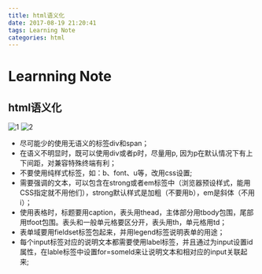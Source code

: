 ```yaml
---
title: html语义化
date: 2017-08-19 21:20:41
tags: Learning Note
categories: html
---
```


# Learnning Note

## html语义化
![1](https://github.com/Lo-que/Learn/blob/master/Image/20100613113000239.jpg)
![2](https://github.com/Lo-que/Learn/blob/master/Image/20100613113000852.jpg)
* 尽可能少的使用无语义的标签div和span；
* 在语义不明显时，既可以使用div或者p时，尽量用p, 因为p在默认情况下有上下间距，对兼容特殊终端有利；
* 不要使用纯样式标签，如：b、font、u等，改用css设置;
* 需要强调的文本，可以包含在strong或者em标签中（浏览器预设样式，能用CSS指定就不用他们），strong默认样式是加粗（不要用b），em是斜体（不用i）；
* 使用表格时，标题要用caption，表头用thead，主体部分用tbody包围，尾部用tfoot包围。表头和一般单元格要区分开，表头用th，单元格用td；
* 表单域要用fieldset标签包起来，并用legend标签说明表单的用途；
* 每个input标签对应的说明文本都需要使用label标签，并且通过为input设置id属性，在lable标签中设置for=someld来让说明文本和相对应的input关联起来;

